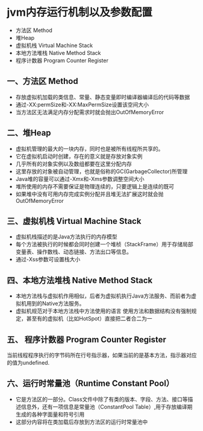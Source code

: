 # jvm内存运行机制以及参数配置
* 方法区 Method
* 堆Heap
* 虚拟机栈 Virtual Machine Stack
* 本地方法堆栈 Native Method Stack
* 程序计数器 Program Counter Register

## 一、方法区 Method

* 存放虚拟机加载的类信息、常量、静态变量即时编译器编译后的代码等数据
* 通过-XX:permSize和-XX:MaxPermSize设置该空间大小
* 当方法区无法满足内存分配需求时就会抛出OutOfMemoryError

## 二、堆Heap

* 虚拟机管理的最大的一块内存，同时也是被所有线程所共享的。
* 它在虚拟机启动时创建，存在的意义就是存放对象实例
* 几乎所有的对象实例以及数组都要在这里分配内存
* 这里存放的对象被自动管理，也就是俗称的GC(GarbageCollector)所管理
* Java堆的容量可以通过-Xmx和-Xms参数调整空间大小
* 堆所使用的内存不需要保证是物理连续的，只要逻辑上是连续的既可
* 如果堆中没有可用内存完成实例分配并且堆无法扩展这时就会抛OutOfMemoryError

## 三、虚拟机栈 Virtual Machine Stack

* 虚拟机栈描述的是Java方法执行的内存模型
* 每个方法被执行的时候都会同时创建一个堆桢（StackFrame）用于存储局部变量表、操作数栈、动态链接、方法出口等信息。
* 通过-Xss参数可设置栈大小


## 四、本地方法堆栈 Native Method Stack
* 本地方法栈与虚拟机作用相似，后者为虚拟机执行Java方法服务、而前者为虚拟机用到的Native方法服务。
* 虚拟机规范对于本地方法栈中方法使用的语言 使用方法和数据结构没有强制规定，甚至有的虚拟机（比如HotSpot）直接把二者合二为一

## 五、 程序计数器 Program Counter Register
当前线程程序执行的字节码所在行号指示器，如果当前的是基本方法，指示器对应的值为undefined.

## 六、运行时常量池（Runtime Constant Pool）

* 它是方法区的一部分。Class文件中除了有类的版本、字段、方法、接口等描述信息外，还有一项信息是常量池（ConstantPool Table）,用于存放编译期生成的各种字面量和符号引用
* 这部分内容将在类加载后存放到方法区的运行时常量池中













